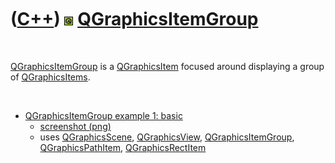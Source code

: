 



 

 

 

 

 

([C++](Cpp.htm)) ![Qt](PicQt.png) [QGraphicsItemGroup](CppQGraphicsItemGroup.htm)
=================================================================================

 

[QGraphicsItemGroup](CppQGraphicsItemGroup.htm) is a
[QGraphicsItem](CppQGraphicsItem.htm) focused around displaying a group
of [QGraphicsItems](CppQGraphicsItem.htm).

 

-   [QGraphicsItemGroup example 1:
    basic](CppQGraphicsItemGroupExample1.htm)
    -   [screenshot (png)](CppQGraphicsItemGroupExample1.png)
    -   uses [QGraphicsScene](CppQGraphicsScene.htm),
        [QGraphicsView](CppQGraphicsView.htm),
        [QGraphicsItemGroup](CppQGraphicsItemGroup.htm),
        [QGraphicsPathItem](CppQGraphicsPathItem.htm),
        [QGraphicsRectItem](CppQGraphicsRectItem.htm)

 

 

 

 

 





 



